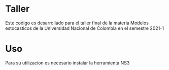 # Taller

Este codigo es desarrollado para el taller final de la materia Modelos estocasticos de la Universidad Nacional de Colombia en el semestre 2021-1

# Uso

Para su utilizacion es necesario instalar la herramienta NS3
